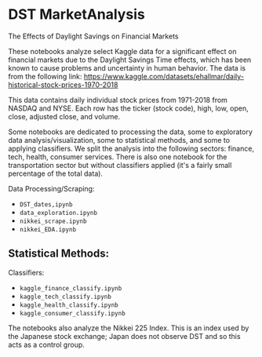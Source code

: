 # DST MarketAnalysis
The Effects of Daylight Savings on Financial Markets

These notebooks analyze select Kaggle data for a significant effect on financial markets due to the Daylight Savings Time effects, which has been known to cause problems and uncertainty in human behavior. The data is from the following link:
https://www.kaggle.com/datasets/ehallmar/daily-historical-stock-prices-1970-2018

This data contains daily individual stock prices from 1971-2018 from NASDAQ and NYSE. Each row has the ticker (stock code), high, low, open, close, adjusted close, and volume.

Some notebooks are dedicated to processing the data, some to exploratory data analysis/visualization, some to statistical methods, and some to applying classifiers. We split the analysis into the following sectors: finance, tech, health, consumer services. There is also one notebook for the transportation sector but without classifiers applied (it's a fairly small percentage of the total data).

Data Processing/Scraping:
- `DST_dates,ipynb`
- `data_exploration.ipynb`
- `nikkei_scrape.ipynb`
- `nikkei_EDA.ipynb`

Statistical Methods:
-

Classifiers:
- `kaggle_finance_classify.ipynb`
- `kaggle_tech_classify.ipynb`
- `kaggle_health_classify.ipynb`
- `kaggle_consumer_classify.ipynb`


The notebooks also analyze the Nikkei 225 Index. This is an index used by the Japanese stock exchange; Japan does not observe DST and so this acts as a control group.